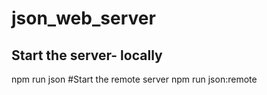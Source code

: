 # json_web_server
## Start the server- locally 
npm run json
#Start the remote server
npm run json:remote
